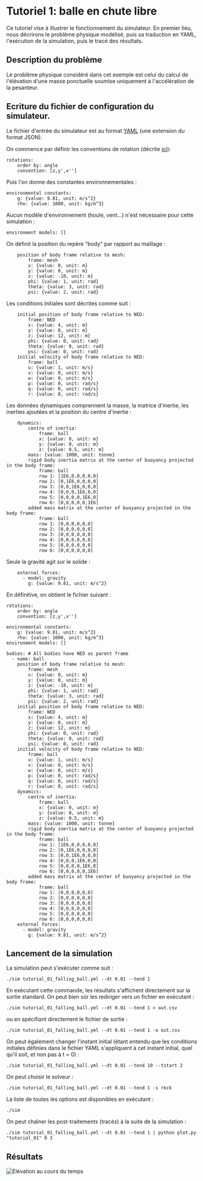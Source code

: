 # Tutoriel 1: balle en chute libre

Ce tutoriel vise à illustrer le fonctionnement du simulateur. En premier lieu,
nous décrirons le problème physique modélisé, puis sa traduction en YAML,
l'exécution de la simulation, puis le tracé des résultats.

## Description du problème
Le problème physique considéré dans cet exemple est celui du calcul de
l'élévation d'une masse ponctuelle soumise uniquement à l'accélération de la
pesanteur.

## Ecriture du fichier de configuration du simulateur.

Le fichier d'entrée du simulateur est au format [YAML](http://www.yaml.org) (une extension du format
JSON).

On commence par définir les conventions de rotation (décrite [ici](reperes_et_conventions.html#param%C3%A9trisation-des-convention-dans-le-fichier-yaml)):

~~~~~~~~~~~~~~~~~~~~~~~~~~~~~~~~~~~~~~~~~~ {.yaml}
rotations:
    order by: angle
    convention: [z,y',x'']
~~~~~~~~~~~~~~~~~~~~~~~~~~~~~~~~~~~~~~~~~~

Puis l'on donne des constantes environnementales :

~~~~~~~~~~~~~~~~~~~~~~~~~~~~~~~~~~~~~~~~~~ {.yaml}
environmental constants:
    g: {value: 9.81, unit: m/s^2}
    rho: {value: 1000, unit: kg/m^3}
~~~~~~~~~~~~~~~~~~~~~~~~~~~~~~~~~~~~~~~~~~

Aucun modèle d'environnement (houle, vent...) n'est nécessaire pour cette
simulation :

~~~~~~~~~~~~~~~~~~~~~~~~~~~~~~~~~~~~~~~~~~ {.yaml}
environment models: []
~~~~~~~~~~~~~~~~~~~~~~~~~~~~~~~~~~~~~~~~~~

On définit la position du repère "body" par rapport au maillage :

~~~~~~~~~~~~~~~~~~~~~~~~~~~~~~~~~~~~~~~~~~ {.yaml}
    position of body frame relative to mesh:
        frame: mesh
        x: {value: 0, unit: m}
        y: {value: 0, unit: m}
        z: {value: -10, unit: m}
        phi: {value: 1, unit: rad}
        theta: {value: 3, unit: rad}
        psi: {value: 2, unit: rad}
~~~~~~~~~~~~~~~~~~~~~~~~~~~~~~~~~~~~~~~~~~

Les conditions initiales sont décrites comme suit :

~~~~~~~~~~~~~~~~~~~~~~~~~~~~~~~~~~~~~~~~~~ {.yaml}
    initial position of body frame relative to NED:
        frame: NED
        x: {value: 4, unit: m}
        y: {value: 8, unit: m}
        z: {value: 12, unit: m}
        phi: {value: 0, unit: rad}
        theta: {value: 0, unit: rad}
        psi: {value: 0, unit: rad}
    initial velocity of body frame relative to NED:
        frame: ball
        u: {value: 1, unit: m/s}
        v: {value: 0, unit: m/s}
        w: {value: 0, unit: m/s}
        p: {value: 0, unit: rad/s}
        q: {value: 0, unit: rad/s}
        r: {value: 0, unit: rad/s}
~~~~~~~~~~~~~~~~~~~~~~~~~~~~~~~~~~~~~~~~~~

Les données dynamiques comprennent la masse, la matrice d'inertie, les inerties ajoutées
et la position du centre d'inertie :

~~~~~~~~~~~~~~~~~~~~~~~~~~~~~~~~~~~~~~~~~~ {.yaml}
    dynamics:
        centre of inertia:
            frame: ball
            x: {value: 0, unit: m}
            y: {value: 0, unit: m}
            z: {value: 0.5, unit: m}
        mass: {value: 1000, unit: tonne}
        rigid body inertia matrix at the center of buoyancy projected in the body frame:
            frame: ball
            row 1: [1E6,0,0,0,0,0]
            row 2: [0,1E6,0,0,0,0]
            row 3: [0,0,1E6,0,0,0]
            row 4: [0,0,0,1E6,0,0]
            row 5: [0,0,0,0,1E6,0]
            row 6: [0,0,0,0,0,1E6]
        added mass matrix at the center of buoyancy projected in the body frame:
            frame: ball
            row 1: [0,0,0,0,0,0]
            row 2: [0,0,0,0,0,0]
            row 3: [0,0,0,0,0,0]
            row 4: [0,0,0,0,0,0]
            row 5: [0,0,0,0,0,0]
            row 6: [0,0,0,0,0,0]
~~~~~~~~~~~~~~~~~~~~~~~~~~~~~~~~~~~~~~~~~~

Seule la gravité agit sur le solide :

~~~~~~~~~~~~~~~~~~~~~~~~~~~~~~~~~~~~~~~~~~ {.yaml}
    external forces:
      - model: gravity
        g: {value: 9.81, unit: m/s^2}
~~~~~~~~~~~~~~~~~~~~~~~~~~~~~~~~~~~~~~~~~~

En définitive, on obtient le fichier suivant :

~~~~~~~~~~~~~~~~~~~~~~~~~~~~~~~~~~~~~~~~~~ {.yaml}
rotations:
    order by: angle
    convention: [z,y',x'']

environmental constants:
    g: {value: 9.81, unit: m/s^2}
    rho: {value: 1000, unit: kg/m^3}
environment models: []

bodies: # All bodies have NED as parent frame
  - name: ball
    position of body frame relative to mesh:
        frame: mesh
        x: {value: 0, unit: m}
        y: {value: 0, unit: m}
        z: {value: -10, unit: m}
        phi: {value: 1, unit: rad}
        theta: {value: 3, unit: rad}
        psi: {value: 2, unit: rad}
    initial position of body frame relative to NED:
        frame: NED
        x: {value: 4, unit: m}
        y: {value: 8, unit: m}
        z: {value: 12, unit: m}
        phi: {value: 0, unit: rad}
        theta: {value: 0, unit: rad}
        psi: {value: 0, unit: rad}
    initial velocity of body frame relative to NED:
        frame: ball
        u: {value: 1, unit: m/s}
        v: {value: 0, unit: m/s}
        w: {value: 0, unit: m/s}
        p: {value: 0, unit: rad/s}
        q: {value: 0, unit: rad/s}
        r: {value: 0, unit: rad/s}
    dynamics:
        centre of inertia:
            frame: ball
            x: {value: 0, unit: m}
            y: {value: 0, unit: m}
            z: {value: 0.5, unit: m}
        mass: {value: 1000, unit: tonne}
        rigid body inertia matrix at the center of buoyancy projected in the body frame:
            frame: ball
            row 1: [1E6,0,0,0,0,0]
            row 2: [0,1E6,0,0,0,0]
            row 3: [0,0,1E6,0,0,0]
            row 4: [0,0,0,1E6,0,0]
            row 5: [0,0,0,0,1E6,0]
            row 6: [0,0,0,0,0,1E6]
        added mass matrix at the center of buoyancy projected in the body frame:
            frame: ball
            row 1: [0,0,0,0,0,0]
            row 2: [0,0,0,0,0,0]
            row 3: [0,0,0,0,0,0]
            row 4: [0,0,0,0,0,0]
            row 5: [0,0,0,0,0,0]
            row 6: [0,0,0,0,0,0]
    external forces:
      - model: gravity
        g: {value: 9.81, unit: m/s^2}
~~~~~~~~~~~~~~~~~~~~~~~~~~~~~~~~~~~~~~~~~~

## Lancement de la simulation

La simulation peut s'exécuter comme suit :

~~~~~~~~~~~~~~~~~~~~~~~~~~~~~~~~~~~~~~~~~~ {.bash}
./sim tutorial_01_falling_ball.yml --dt 0.01 --tend 1
~~~~~~~~~~~~~~~~~~~~~~~~~~~~~~~~~~~~~~~~~~

En exécutant cette commande, les résultats s'affichent directement sur la
sortie standard. On peut bien sûr les rediriger vers un fichier en exécutant :

~~~~~~~~~~~~~~~~~~~~~~~~~~~~~~~~~~~~~~~~~~ {.bash}
./sim tutorial_01_falling_ball.yml --dt 0.01 --tend 1 > out.csv
~~~~~~~~~~~~~~~~~~~~~~~~~~~~~~~~~~~~~~~~~~

ou en spécifiant directement le fichier de sortie :

~~~~~~~~~~~~~~~~~~~~~~~~~~~~~~~~~~~~~~~~~~ {.bash}
./sim tutorial_01_falling_ball.yml --dt 0.01 --tend 1 -o out.csv
~~~~~~~~~~~~~~~~~~~~~~~~~~~~~~~~~~~~~~~~~~

On peut également changer l'instant initial (étant entendu que les conditions
initiales définies dans le fichier YAML s'appliquent à cet instant initial,
quel qu'il soit, et non pas à t = 0) :

~~~~~~~~~~~~~~~~~~~~~~~~~~~~~~~~~~~~~~~~~~ {.bash}
./sim tutorial_01_falling_ball.yml --dt 0.01 --tend 10 --tstart 2
~~~~~~~~~~~~~~~~~~~~~~~~~~~~~~~~~~~~~~~~~~

On peut choisir le solveur :

~~~~~~~~~~~~~~~~~~~~~~~~~~~~~~~~~~~~~~~~~~ {.bash}
./sim tutorial_01_falling_ball.yml --dt 0.01 --tend 1 -s rkck
~~~~~~~~~~~~~~~~~~~~~~~~~~~~~~~~~~~~~~~~~~


La liste de toutes les options est disponibles en exécutant :

~~~~~~~~~~~~~~~~~~~~~~~~~~~~~~~~~~~~~~~~~~ {.bash}
./sim
~~~~~~~~~~~~~~~~~~~~~~~~~~~~~~~~~~~~~~~~~~

On peut chaîner les post-traitements (tracés) à la suite de la simulation :

~~~~~~~~~~~~~~~~~~~~~~~~~~~~~~~~~~~~~~~~~~ {.bash}
./sim tutorial_01_falling_ball.yml --dt 0.01 --tend 1 | python plot.py "tutorial_01" 0 3
~~~~~~~~~~~~~~~~~~~~~~~~~~~~~~~~~~~~~~~~~~

## Résultats

![Elévation au cours du temps](images/tutorial_01.svg)
